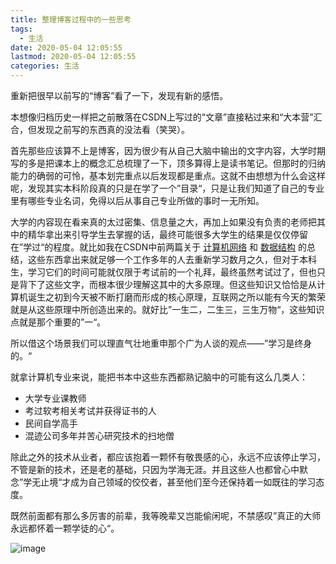 ```yaml
---
title: 整理博客过程中的一些思考
tags:
  - 生活
date: 2020-05-04 12:05:55
lastmod: 2020-05-04 12:05:55
categories: 生活
---
```


重新把很早以前写的“博客”看了一下，发现有新的感悟。

<!--more-->

本想像归档历史一样把之前散落在CSDN上写过的“文章”直接粘过来和“大本营”汇合，但发现之前写的东西真的没法看（笑哭）。

首先那些应该算不上是博客，因为很少有从自己大脑中输出的文字内容，大学时期写的多是把课本上的概念汇总梳理了一下，顶多算得上是读书笔记。但那时的归纳能力的确弱的可怜，基本划完重点以后发现都是重点。这就不由想想为什么会这样呢，发现其实本科阶段真的只是在学了一个”目录“，只是让我们知道了自己的专业里有哪些专业名词，免得以后从事自己专业所做的事时一无所知。

大学的内容现在看来真的太过密集、信息量之大，再加上如果没有负责的老师把其中的精华拿出来引导学生去掌握的话，最终可能很多大学生的结果是仅仅停留在”学过“的程度。就比如我在CSDN中前两篇关于 [计算机网络](https://blog.csdn.net/sinat_16791487/article/details/40866613) 和 [数据结构](https://blog.csdn.net/sinat_16791487/article/details/42367347) 的总结，这些东西拿出来就足够一个工作多年的人去重新学习数月之久，但对于本科生，学习它们的时间可能就仅限于考试前的一个礼拜，最终虽然考试过了，但也只是背下了这些文字，而根本很少理解这其中的大多原理。但这些知识又恰恰是从计算机诞生之初到今天被不断打磨而形成的核心原理，互联网之所以能有今天的繁荣就是从这些原理中所创造出来的。就好比”一生二，二生三，三生万物“，这些知识点就是那个重要的”一“。

所以借这个场景我们可以理直气壮地重申那个广为人谈的观点——”学习是终身的。“

就拿计算机专业来说，能把书本中这些东西都熟记脑中的可能有这么几类人：

- 大学专业课教师
- 考过软考相关考试并获得证书的人
- 民间自学高手
- 混迹公司多年并苦心研究技术的扫地僧

除此之外的技术从业者，都应该抱着一颗怀有敬畏感的心，永远不应该停止学习，不管是新的技术，还是老的基础，只因为学海无涯。并且这些人也都曾心中默念”学无止境“才成为自己领域的佼佼者，甚至他们至今还保持着一如既往的学习态度。

既然前面都有那么多厉害的前辈，我等晚辈又岂能偷闲呢，不禁感叹”真正的大师永远都怀着一颗学徒的心“。

![image](https://user-images.githubusercontent.com/23159565/80947780-6d7b0600-8e23-11ea-85a3-9a991bee63aa.png)

